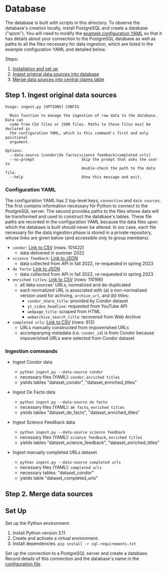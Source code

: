 # Database

The database is built with scripts in this directory. To observe the database's creation locally, install PostgreSQL and create a database ("spsm"). You will need to modify the [example configuration YAML](example.config.json) so that it has details about your connection to the PostgreSQL database as well as paths to all the files necessary for data ingestion, which are listed in the example configuration YAML and detailed below.

Steps:

1. [Installation and set up](#set-up)
1. [Ingest original data sources into database](#step-1-ingest-original-data-sources)
1. [Merge data sources into central claims table](#step-2-merge-data-sources)

## Step 1. Ingest original data sources

```
Usage: ingest.py [OPTIONS] CONFIG

  Main function to manage the ingestion of raw data to the database. Data can
  come from CSV files or JSON files. Paths to these files must be declared in
  the configuration YAML, which is this command's first and only positional
  argument.

Options:
  --data-source [condor|de facto|science feedback|completed urls]
  --no-prompt                     Skip the prompt that asks the user to
                                  double-check the path to the data file.
  --help                          Show this message and exit.
```

### Configuration YAML

The configuration YAML has 2 top-level keys, `connection` and `data sources`. The first contains information necessary for Python to connect to the PostgreSQL server. The second provides paths to the files whose data will be transformed and used to construct the database's tables. These file paths are recorded in the configuration YAML because the data files upon which the database is built should never be altered. In our case, each file necessary for the data ingestion phase is stored in a private repository, whose links are given below (and accessible only to group members).

- `condor`: [Link to CSV](https://github.com/medialab/spsm-data/blob/main/database-files/for_import/condor_full.csv) (rows: 101422)
  - data delivered in summer 2022
- `science feedback`: [Link to JSON](https://github.com/medialab/spsm-data/blob/main/database-files/for_import/science_feedback_full.json)
  - data collected from API in fall 2022, re-requested in spring 2023
- `de facto`: [Link to JSON](https://github.com/medialab/spsm-data/blob/main/database-files/for_import/defacto_full.json)
  - data collected from API in fall 2022, re-requested in spring 2023
- `enriched titles`: [Link to CSV](https://github.com/medialab/spsm-data/blob/main/database-files/for_import/url_title_enrichment.csv) (rows: 110166)
  - all data sources' URLs, normalized and de-duplicated
  - each normalized URL is associated with (a) a non-normalized version used for achiving, `archive_url`, and (b) titles:
    - `condor_share_title`: provided by Condor dataset
    - `yt_video_headline`: requested from YouTube API
    - `webpage_title`: scraped from HTML
    - `webarchive_search_title`: recovered from Web Archive
- `completed urls`: [Link to CSV](https://github.com/medialab/spsm-data/blob/main/database-files/for_import/unique_completed_urls_from_condor_set_of_duplicate_urls.csv) (rows: 612)
  - URLs manually constructed from impoverished URLs
  - accompanying metadata (i.e. `condor_id`) is from Condor because impoverished URLs were selected from Condor dataset

### Ingestion commands

- Ingest Condor data

  - `python ingest.py --data-source condor`
  - necessary files (YAML): `condor`, `enriched titles`
  - yields tables "dataset_condor", "dataset_enriched_titles"

- Ingest De Facto data

  - `python ingest.py --data-source de facto`
  - necessary files (YAML): `de facto`, `enriched titles`
  - yields tables "dataset_de_facto", "dataset_enriched_titles"

- Ingest Science Feedback data

  - `python ingest.py --data-source science feedback`
  - necessary files (YAML): `science feedback`, `enriched titles`
  - yields tables "dataset_science_feedback", "dataset_enriched_titles"

- Ingest manually completed URLs dataset
  - `python ingest.py --data-source completed urls`
  - necessary files (YAML): `completed urls`
  - necessary tables: "dataset_condor"
  - yields table "dataset_completed_urls"

## Step 2. Merge data sources

## Set Up

Set up the Python environment.

1. Install Python version 3.11
2. Create and activate a virtual environment.
3. Install dependencies. `pip install -r sql-requirements.txt`

Set up the connection to a PostgreSQL server and create a database. Record details of this connection and the database's name in the [configuration file](example.config.json).
